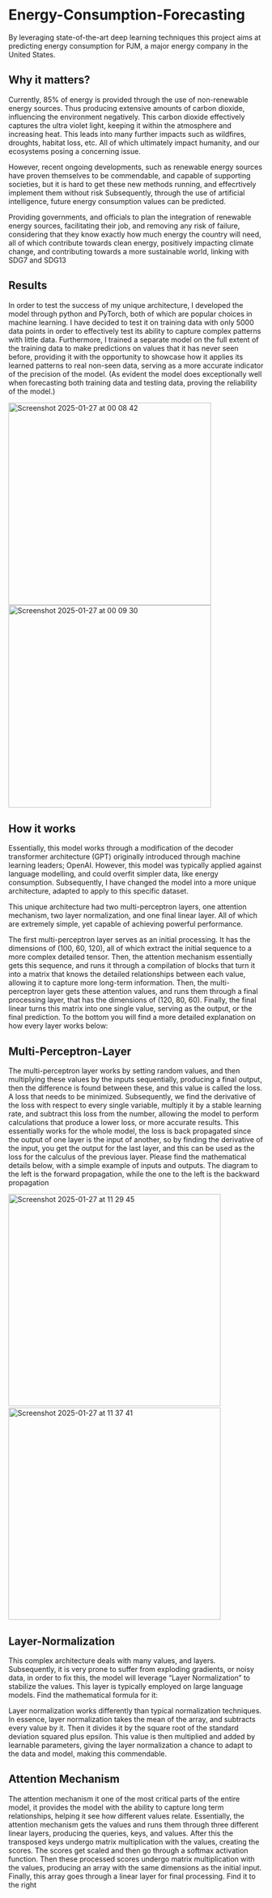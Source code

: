 # Energy-Consumption-Forecasting
By leveraging state-of-the-art deep learning techniques this project aims at predicting energy consumption for PJM, a major energy company in the United States. ​

## Why it matters?
Currently, 85% of energy is provided through the use of non-renewable energy sources. Thus producing extensive amounts of carbon dioxide, influencing the environment negatively. This carbon dioxide effectively captures the ultra violet light, keeping it within the atmosphere and increasing heat. This leads into many further impacts such as wildfires, droughts, habitat loss, etc. All of which ultimately impact humanity, and our ecosystems posing a concerning issue. ​

However, recent ongoing developments, such as renewable energy sources have proven themselves to be commendable, and capable of supporting societies, but it is hard to get these new methods running, and effecrtively implement them without risk Subsequently, through the use of artificial intelligence, future energy consumption values can be predicted. ​

Providing governments, and officials to plan the integration of renewable energy sources, facilitating their job, and removing any risk of failure, considering that they know exactly how much energy the country will need, all of which contribute towards clean energy, positively impacting climate change, and contributing towards a more sustainable world, linking with SDG7 and SDG13​

## Results
In order to test the success of my unique architecture, I developed the model through python and PyTorch, both of which are popular choices in machine learning. I have decided to test it on training data with only 5000 data points in order to effectively test its ability to capture complex patterns with little data. Furthermore, I trained a separate model on the full extent of the training data to make predictions on values that it has never seen before, providing it with the opportunity to showcase how it applies its learned patterns to real non-seen data, serving as a more accurate indicator of the precision of the model. (As evident the model does exceptionally well when forecasting both training data and testing data, proving the reliability of the model.)​

<img width="400" alt="Screenshot 2025-01-27 at 00 08 42" src="https://github.com/user-attachments/assets/f865a7c1-bfb2-46d9-a018-50297d596b47" />
<img width="400" alt="Screenshot 2025-01-27 at 00 09 30" src="https://github.com/user-attachments/assets/cf9cd434-2726-485d-b36b-007a54ef9820" />

## How it works
​Essentially, this model works through a modification of the decoder transformer architecture (GPT) originally introduced through machine learning leaders; OpenAI. However, this model was typically applied against language modelling, and could overfit simpler data, like energy consumption. Subsequently, I have changed the model into a more unique architecture, adapted to apply to this specific dataset. ​

This unique architecture had two multi-perceptron layers, one attention mechanism, two layer normalization, and one final linear layer. All of which are extremely simple, yet capable of achieving powerful performance.​

The first multi-perceptron layer serves as an initial processing. It has the dimensions of (100, 60, 120), all of which extract the initial sequence to a more complex detailed tensor. Then, the attention mechanism essentially gets this sequence, and runs it through a compilation of blocks that turn it into a matrix that knows the detailed relationships between each value, allowing it to capture more long-term information. Then, the multi-perceptron layer gets these attention values, and runs them through a final processing layer, that has the dimensions of (120, 80, 60).  Finally, the final linear turns this matrix into one single value, serving as the output, or the final prediction. To the bottom you will find a more detailed explanation on how every layer works below:​

## Multi-Perceptron-Layer
The multi-perceptron layer works by setting random values, and then multiplying these values by the inputs sequentially, producing a final output, then the difference is found between these, and this value is called the loss. A loss that needs to be minimized. Subsequently, we find the derivative of the loss with respect to every single variable, multiply it by a stable learning rate, and subtract this loss from the number, allowing the model to perform calculations that produce a lower loss, or more accurate results. This essentially works for the whole model, the loss is back propagated since the output of one layer is the input of another, so by finding the derivative of the input, you get the output for the last layer, and this can be used as the loss for the calculus  of the previous layer. Please find the mathematical details below, with a simple example of inputs and outputs. The diagram to the left is the forward propagation, while the one to the left is the backward propagation​

​<img width="419" alt="Screenshot 2025-01-27 at 11 29 45" src="https://github.com/user-attachments/assets/b6a0f4fb-0ab9-4da9-af60-787b43235ccf" />
<img width="419" alt="Screenshot 2025-01-27 at 11 37 41" src="https://github.com/user-attachments/assets/73e6a28a-8da5-4cae-b4e9-40860270dfa9" />

## Layer-Normalization
This complex architecture deals with many values, and layers. Subsequently, it is very prone to suffer from exploding gradients, or noisy data, in order to fix this, the model will leverage “Layer Normalization” to stabilize the values. This layer is typically employed on large language models. Find the mathematical formula for it:​

​Layer normalization works differently than typical normalization techniques. In essence, layer normalization takes the mean of the array, and subtracts every value by it. Then it divides it by the square root of the standard deviation squared plus epsilon. This value is then multiplied and added by learnable parameters, giving the layer normalization a chance to adapt to the data and model, making this commendable.​

## Attention Mechanism
The attention mechanism it one of the most critical parts of the entire model, it provides the model with the ability to capture long term relationships, helping it see how different values relate. Essentially, the attention mechanism gets the values and runs them through three different linear layers, producing the queries, keys, and values. After this the transposed keys undergo matrix multiplication with the values, creating the scores. The scores get scaled and then go through a softmax activation function. Then these processed scores undergo matrix multiplication with the values, producing an array with the same dimensions as the initial input. Finally, this array goes through a linear layer for final processing. Find it to the right​

​

 ​

​


​
​

​

​
